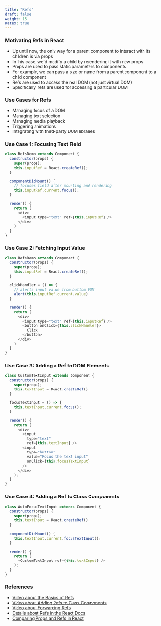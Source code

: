 ```yaml
---
title: "Refs"
draft: false
weight: 15
katex: true
---
```


### Motivating Refs in React
- Up until now, the only way for a parent component to interact with its children is via props
- In this case, we'd modify a child by rerendering it with new props
- Props are used to pass static parameters to components
- For example, we can pass a size or name from a parent component to a child component
- Refs are used to access the real DOM (not just virtual DOM)
- Specifically, refs are used for accessing a particular DOM

### Use Cases for Refs
- Managing focus of a DOM
- Managing text selection
- Managing media playback
- Triggering animations
- Integrating with third-party DOM libraries

### Use Case 1: Focusing Text Field

```js
class RefsDemo extends Component {
  constructor(props) {
    super(props);
    this.inputRef = React.createRef();
  }

  componentDidMount() {
    // focuses field after mounting and rendering
    this.inputRef.current.focus();
  }

  render() {
    return (
      <div>
        <input type="text" ref={this.inputRef} />
      </div>
    )
  }
}
```

### Use Case 2: Fetching Input Value

```js
class RefsDemo extends Component {
  constructor(props) {
    super(props);
    this.inputRef = React.createRef();
  }

  clickHandler = () => {
    // alerts input value from buttom DOM
    alert(this.inputRef.current.value);
  }

  render() {
    return (
      <div>
        <input type="text" ref={this.inputRef} />
        <button onClick={this.clickHandler}>
          Click
        </button>
      </div>
    )
  }
}
```

### Use Case 3: Adding a Ref to DOM Elements

```js
class CustomTextInput extends Component {
  constructor(props) {
    super(props);
    this.textInput = React.createRef();
  }

  focusTextInput = () => {
    this.textInput.current.focus();
  }

  render() {
    return (
      <div>
        <input
          type="text"
          ref={this.textInput} />
        <input
          type="button"
          value="Focus the text input"
          onClick={this.focusTextInput}
        />
      </div>
    );
  }
}
```

### Use Case 4: Adding a Ref to Class Components

```js
class AutoFocusTextInput extends Component {
  constructor(props) {
    super(props);
    this.textInput = React.createRef();
  }

  componentDidMount() {
    this.textInput.current.focusTextInput();
  }

  render() {
    return (
      <CustomTextInput ref={this.textInput} />
    );
  }
}
```

### References
- [Video about the Basics of Refs](https://www.youtube.com/watch?v=FXa9mMTKOu8&list=PLC3y8-rFHvwgg3vaYJgHGnModB54rxOk3&index=28)
- [Video about Adding Refs to Class Components](https://www.youtube.com/watch?v=8aCXVC9Qmto&list=PLC3y8-rFHvwgg3vaYJgHGnModB54rxOk3&index=29)
- [Video about Forwarding Refs](https://www.youtube.com/watch?v=RLWniwmfdq4&list=PLC3y8-rFHvwgg3vaYJgHGnModB54rxOk3&index=30)
- [Details about Refs in the React Docs](https://reactjs.org/docs/refs-and-the-dom.html)
- [Comparing Props and Refs in React](https://stackoverflow.com/a/31770187/12777044)
